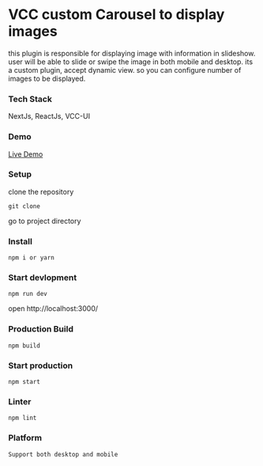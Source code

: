 # VCC custom Carousel to display images
this plugin is responsible for displaying image with information in slideshow. user will be able to slide or swipe the image in both mobile and desktop. its a custom plugin, accept dynamic view. so you can configure number of images to be displayed.

### Tech Stack
NextJs, ReactJs, VCC-UI

### Demo
[Live Demo](https://custom-carousel-one.vercel.app/)
### Setup
clone the repository
```
git clone
```
go to project directory

### Install
```
npm i or yarn
```
### Start devlopment
```
npm run dev
```

open http://localhost:3000/

### Production Build
```
npm build
```

### Start production
```
npm start
```
### Linter

```
npm lint
```

### Platform
`Support both desktop and mobile`
